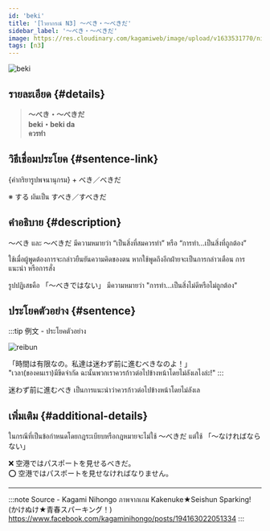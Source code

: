 ```yaml
---
id: 'beki'
title: '[ไวยากรณ์ N3] 〜べき・〜べきだ'
sidebar_label: '〜べき・〜べきだ'
image: https://res.cloudinary.com/kagamiweb/image/upload/v1633531770/nihongo/grammar/n3/reibun/beki.jpg
tags: [n3]
---
```


![beki](https://res.cloudinary.com/kagamiweb/image/upload/v1640444590/nihongo/grammar/n3/beki.jpg)

## รายละเอียด {#details}

> **〜べき・〜べきだ**  
> **beki・beki da**  
> **ควรทำ**

## วิธีเชื่อมประโยค {#sentence-link}

{คำกริยารูปพจนานุกรม} + べき／べきだ

※ する ผันเป็น すべき／すべきだ

## คำอธิบาย {#description}

〜べき และ 〜べきだ มีความหมายว่า “เป็นสิ่งที่สมควรทำ” หรือ “การทำ...เป็นสิ่งที่ถูกต้อง”

ใช้เมื่อผู้พูดต้องการจะกล่าวยืนยันความคิดของตน หากใช้พูดถึงอีกฝ่ายจะเป็นการกล่าวเตือน การแนะนำ หรือการสั่ง

รูปปฏิเสธคือ 「〜べきではない」 มีความหมายว่า "การทำ...เป็นสิ่งไม่ดีหรือไม่ถูกต้อง"

## ประโยคตัวอย่าง {#sentence}

:::tip 例文 - ประโยคตัวอย่าง

![reibun](https://res.cloudinary.com/kagamiweb/image/upload/v1633531770/nihongo/grammar/n3/reibun/beki.jpg)

「時間は有限なの。私達は迷わず前に進むべきなのよ！」  
"เวลา(ของคนเรา)มีขีดจำกัด ฉะนั้นพวกเราควรก้าวต่อไปข้างหน้าโดยไม่ลังเลไงล่ะ!"
:::

迷わず前に進むべき เป็นการแนะนำว่าควรก้าวต่อไปข้างหน้าโดยไม่ลังเล

## เพิ่มเติม {#additional-details}

ในกรณีที่เป็นข้อกำหนดโดยกฎระเบียบหรือกฎหมายจะไม่ใช้ 〜べきだ แต่ใช้ 「〜なければならない」

❌ 空港ではパスポートを見せるべきだ。  
⭕️ 空港ではパスポートを見せなければなりません。

---
:::note Source - Kagami Nihongo
ภาพจากเกม Kakenuke★Seishun Sparking! (かけぬけ★青春スパーキング！)  
https://www.facebook.com/kagaminihongo/posts/194163022051334
:::